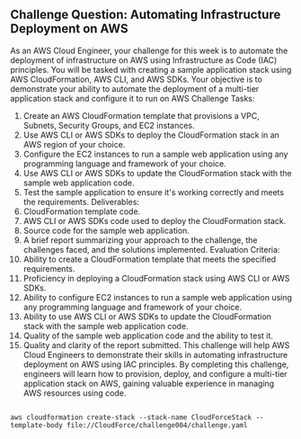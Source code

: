 ## Challenge Question: Automating Infrastructure Deployment on AWS
As an AWS Cloud Engineer, your challenge for this week is to automate the deployment of infrastructure on AWS using Infrastructure as Code (IAC) principles. You will be tasked with creating a sample application stack using AWS CloudFormation, AWS CLI, and AWS SDKs. Your objective is to demonstrate your ability to automate the deployment of a multi-tier application stack and configure it to run on AWS
Challenge Tasks:
1. Create an AWS CloudFormation template that provisions a VPC, Subnets, Security Groups, and EC2 instances.
2. Use AWS CLI or AWS SDKs to deploy the CloudFormation stack in an AWS region of your choice.
3. Configure the EC2 instances to run a sample web application using any programming language and framework of your choice.
4. Use AWS CLI or AWS SDKs to update the CloudFormation stack with the sample web application code.
5. Test the sample application to ensure it's working correctly and meets the requirements.
Deliverables:
1. CloudFormation template code.
2. AWS CLI or AWS SDKs code used to deploy the CloudFormation stack.
3. Source code for the sample web application.
4. A brief report summarizing your approach to the challenge, the challenges faced, and the solutions implemented.
Evaluation Criteria:
1. Ability to create a CloudFormation template that meets the specified requirements.
2. Proficiency in deploying a CloudFormation stack using AWS CLI or AWS SDKs.
3. Ability to configure EC2 instances to run a sample web application using any programming language and framework of your choice.
4. Ability to use AWS CLI or AWS SDKs to update the CloudFormation stack with the sample web application code.
5. Quality of the sample web application code and the ability to test it.
6. Quality and clarity of the report submitted.
This challenge will help AWS Cloud Engineers to demonstrate their skills in automating infrastructure deployment on AWS using IAC principles. By completing this challenge, engineers will learn how to provision, deploy, and configure a multi-tier application stack on AWS, gaining valuable experience in managing AWS resources using code.



```

aws cloudformation create-stack --stack-name CloudForceStack --template-body file://CloudForce/challenge004/challenge.yaml

```